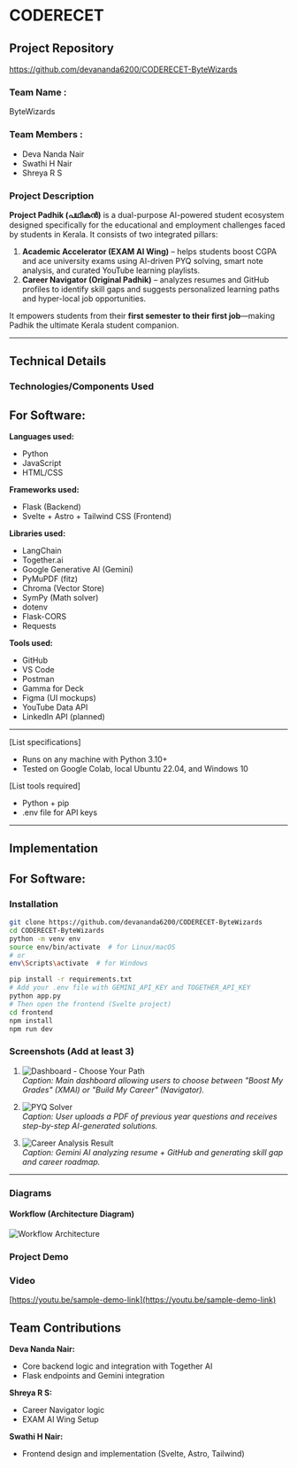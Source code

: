 # CODERECET

## Project Repository
https://github.com/devananda6200/CODERECET-ByteWizards

### Team Name :
ByteWizards

### Team Members :
- Deva Nanda Nair  
- Swathi H Nair 
- Shreya R S 

### Project Description
**Project Padhik (പഥികൻ)** is a dual-purpose AI-powered student ecosystem designed specifically for the educational and employment challenges faced by students in Kerala. It consists of two integrated pillars:

1. **Academic Accelerator (EXAM AI Wing)** – helps students boost CGPA and ace university exams using AI-driven PYQ solving, smart note analysis, and curated YouTube learning playlists.
2. **Career Navigator (Original Padhik)** – analyzes resumes and GitHub profiles to identify skill gaps and suggests personalized learning paths and hyper-local job opportunities.

It empowers students from their **first semester to their first job**—making Padhik the ultimate Kerala student companion.

---

## Technical Details

### Technologies/Components Used

## For Software:

**Languages used:**
- Python  
- JavaScript  
- HTML/CSS  

**Frameworks used:**
- Flask (Backend)  
- Svelte + Astro + Tailwind CSS (Frontend)  

**Libraries used:**
- LangChain  
- Together.ai  
- Google Generative AI (Gemini)  
- PyMuPDF (fitz)  
- Chroma (Vector Store)  
- SymPy (Math solver)  
- dotenv  
- Flask-CORS  
- Requests  

**Tools used:**
- GitHub  
- VS Code  
- Postman  
- Gamma for Deck  
- Figma (UI mockups)  
- YouTube Data API  
- LinkedIn API (planned)

---

[List specifications]  
- Runs on any machine with Python 3.10+  
- Tested on Google Colab, local Ubuntu 22.04, and Windows 10  

[List tools required]  
- Python + pip  
- .env file for API keys  

---

## Implementation

## For Software:

### Installation
```bash
git clone https://github.com/devananda6200/CODERECET-ByteWizards
cd CODERECET-ByteWizards
python -m venv env
source env/bin/activate  # for Linux/macOS
# or
env\Scripts\activate  # for Windows

pip install -r requirements.txt
# Add your .env file with GEMINI_API_KEY and TOGETHER_API_KEY
python app.py
# Then open the frontend (Svelte project)
cd frontend
npm install
npm run dev
```

### Screenshots (Add at least 3)

1. ![Dashboard - Choose Your Path](https://via.placeholder.com/800x450.png?text=Dashboard+View)  
   *Caption: Main dashboard allowing users to choose between "Boost My Grades" (XMAI) or "Build My Career" (Navigator).*

2. ![PYQ Solver](https://via.placeholder.com/800x450.png?text=PYQ+Solver+Interface)  
   *Caption: User uploads a PDF of previous year questions and receives step-by-step AI-generated solutions.*

3. ![Career Analysis Result](https://via.placeholder.com/800x450.png?text=Career+Insights+from+Gemini)  
   *Caption: Gemini AI analyzing resume + GitHub and generating skill gap and career roadmap.*

---

### Diagrams

#### Workflow (Architecture Diagram)

![Workflow Architecture](https://via.placeholder.com/800x450.png?text=Workflow+Diagram+Coming+Soon)  



### Project Demo

### Video

[https://youtu.be/sample-demo-link](https://youtu.be/sample-demo-link)  


## Team Contributions

**Deva Nanda Nair:**    
- Core backend logic and integration with Together AI
- Flask endpoints and Gemini integration

**Shreya R S:**  
- Career Navigator logic 
- EXAM AI  Wing Setup

**Swathi H Nair:**  
- Frontend design and implementation (Svelte, Astro, Tailwind)  
 


